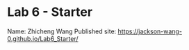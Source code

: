 # Lab 6 - Starter
Name: Zhicheng Wang 
Published site: https://jackson-wang-0.github.io/Lab6_Starter/

